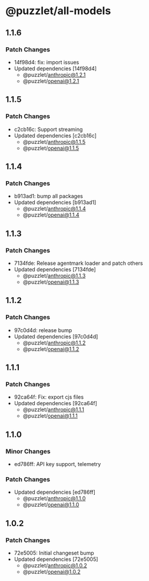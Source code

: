 # @puzzlet/all-models

## 1.1.6

### Patch Changes

- 14f98d4: fix: import issues
- Updated dependencies [14f98d4]
  - @puzzlet/anthropic@1.2.1
  - @puzzlet/openai@1.2.1

## 1.1.5

### Patch Changes

- c2cb16c: Support streaming
- Updated dependencies [c2cb16c]
  - @puzzlet/anthropic@1.1.5
  - @puzzlet/openai@1.1.5

## 1.1.4

### Patch Changes

- b913ad1: bump all packages
- Updated dependencies [b913ad1]
  - @puzzlet/anthropic@1.1.4
  - @puzzlet/openai@1.1.4

## 1.1.3

### Patch Changes

- 7134fde: Release agentmark loader and patch others
- Updated dependencies [7134fde]
  - @puzzlet/anthropic@1.1.3
  - @puzzlet/openai@1.1.3

## 1.1.2

### Patch Changes

- 97c0d4d: release bump
- Updated dependencies [97c0d4d]
  - @puzzlet/anthropic@1.1.2
  - @puzzlet/openai@1.1.2

## 1.1.1

### Patch Changes

- 92ca64f: Fix: export cjs files
- Updated dependencies [92ca64f]
  - @puzzlet/anthropic@1.1.1
  - @puzzlet/openai@1.1.1

## 1.1.0

### Minor Changes

- ed786ff: API key support, telemetry

### Patch Changes

- Updated dependencies [ed786ff]
  - @puzzlet/anthropic@1.1.0
  - @puzzlet/openai@1.1.0

## 1.0.2

### Patch Changes

- 72e5005: Initial changeset bump
- Updated dependencies [72e5005]
  - @puzzlet/anthropic@1.0.2
  - @puzzlet/openai@1.0.2
